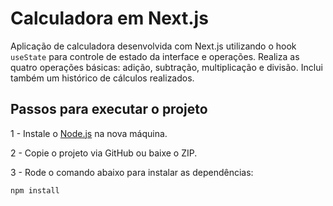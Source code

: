 # Calculadora em Next.js

Aplicação de calculadora desenvolvida com Next.js utilizando o hook `useState` para controle de estado da interface e operações. Realiza as quatro operações básicas: adição, subtração, multiplicação e divisão. Inclui também um histórico de cálculos realizados.

## Passos para executar o projeto

1 - Instale o [Node.js](https://nodejs.org/) na nova máquina.

2 - Copie o projeto via GitHub ou baixe o ZIP.

3 - Rode o comando abaixo para instalar as dependências:

```bash
npm install
